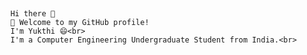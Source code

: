 <p align="center">
  <br>

        Hi there 👋
        🎉 Welcome to my GitHub profile!
        I'm Yukthi 😄<br>
        I'm a Computer Engineering Undergraduate Student from India.<br>
 </p>     
